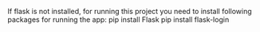 If flask is not installed, for running this project you need to install following packages for running the app:
    pip install Flask
    pip install flask-login